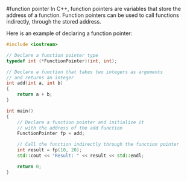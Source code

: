 #function pointer
In C++, function pointers are variables that store the address of a function. Function pointers can be used to call functions indirectly, through the stored address.

Here is an example of declaring a function pointer:
```c++
#include <iostream>

// Declare a function pointer type
typedef int (*FunctionPointer)(int, int);

// Declare a function that takes two integers as arguments
// and returns an integer
int add(int a, int b)
{
    return a + b;
}

int main()
{
    // Declare a function pointer and initialize it
    // with the address of the add function
    FunctionPointer fp = add;

    // Call the function indirectly through the function pointer
    int result = fp(10, 20);
    std::cout << "Result: " << result << std::endl;

    return 0;
}
```
